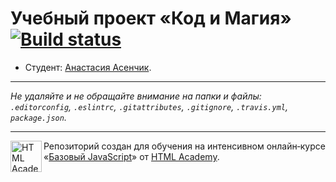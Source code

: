 # Учебный проект «Код и Магия» [![Build status][travis-image]][travis-url]

* Студент: [Анастасия Асенчик](https://up.htmlacademy.ru/javascript/12/user/97831).

---

_Не удаляйте и не обращайте внимание на папки и файлы:_<br>
_`.editorconfig`, `.eslintrc`, `.gitattributes`, `.gitignore`, `.travis.yml`, `package.json`._

---

<a href="https://htmlacademy.ru/intensive/javascript"><img align="left" width="50" height="50" title="HTML Academy" src="https://up.htmlacademy.ru/static/img/intensive/javascript/logo-for-github.svg"></a>

Репозиторий создан для обучения на интенсивном онлайн‑курсе «[Базовый JavaScript](https://htmlacademy.ru/intensive/javascript)» от [HTML Academy](https://htmlacademy.ru).

[travis-image]: https://travis-ci.org/htmlacademy-javascript/97831-code-and-magick.svg?branch=master
[travis-url]: https://travis-ci.org/htmlacademy-javascript/97831-code-and-magick
